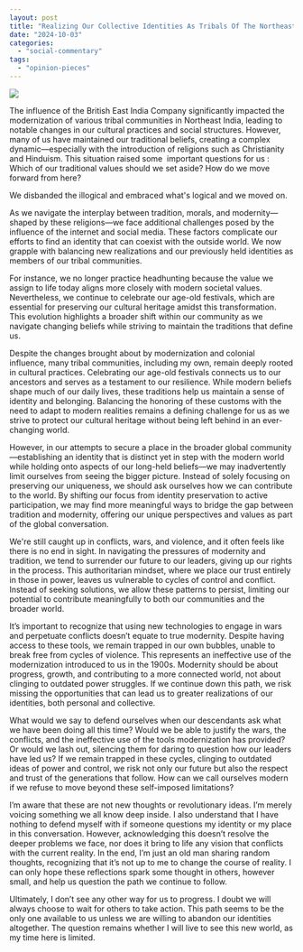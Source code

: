 ```yaml
---
layout: post
title: "Realizing Our Collective Identities As Tribals Of The Northeast"
date: "2024-10-03"
categories: 
  - "social-commentary"
tags: 
  - "opinion-pieces"
---
```


![](https://dmuolhoi.wordpress.com/wp-content/uploads/2024/10/img-20241003-wa00528065596041795538509.jpg?w=1024)

The influence of the British East India Company significantly impacted the modernization of various tribal communities in Northeast India, leading to notable changes in our cultural practices and social structures. However, many of us have maintained our traditional beliefs, creating a complex dynamic—especially with the introduction of religions such as Christianity and Hinduism. This situation raised some  important questions for us : Which of our traditional values should we set aside? How do we move forward from here?

We disbanded the illogical and embraced what's logical and we moved on.

As we navigate the interplay between tradition, morals, and modernity—shaped by these religions—we face additional challenges posed by the influence of the internet and social media. These factors complicate our efforts to find an identity that can coexist with the outside world. We now grapple with balancing new realizations and our previously held identities as members of our tribal communities.

For instance, we no longer practice headhunting because the value we assign to life today aligns more closely with modern societal values. Nevertheless, we continue to celebrate our age-old festivals, which are essential for preserving our cultural heritage amidst this transformation. This evolution highlights a broader shift within our community as we navigate changing beliefs while striving to maintain the traditions that define us.

Despite the changes brought about by modernization and colonial influence, many tribal communities, including my own, remain deeply rooted in cultural practices. Celebrating our age-old festivals connects us to our ancestors and serves as a testament to our resilience. While modern beliefs shape much of our daily lives, these traditions help us maintain a sense of identity and belonging. Balancing the honoring of these customs with the need to adapt to modern realities remains a defining challenge for us as we strive to protect our cultural heritage without being left behind in an ever-changing world.

However, in our attempts to secure a place in the broader global community—establishing an identity that is distinct yet in step with the modern world while holding onto aspects of our long-held beliefs—we may inadvertently limit ourselves from seeing the bigger picture. Instead of solely focusing on preserving our uniqueness, we should ask ourselves how we can contribute to the world. By shifting our focus from identity preservation to active participation, we may find more meaningful ways to bridge the gap between tradition and modernity, offering our unique perspectives and values as part of the global conversation.

We're still caught up in conflicts, wars, and violence, and it often feels like there is no end in sight. In navigating the pressures of modernity and tradition, we tend to surrender our future to our leaders, giving up our rights in the process. This authoritarian mindset, where we place our trust entirely in those in power, leaves us vulnerable to cycles of control and conflict. Instead of seeking solutions, we allow these patterns to persist, limiting our potential to contribute meaningfully to both our communities and the broader world.

It’s important to recognize that using new technologies to engage in wars and perpetuate conflicts doesn’t equate to true modernity. Despite having access to these tools, we remain trapped in our own bubbles, unable to break free from cycles of violence. This represents an ineffective use of the modernization introduced to us in the 1900s. Modernity should be about progress, growth, and contributing to a more connected world, not about clinging to outdated power struggles. If we continue down this path, we risk missing the opportunities that can lead us to greater realizations of our identities, both personal and collective.

What would we say to defend ourselves when our descendants ask what we have been doing all this time? Would we be able to justify the wars, the conflicts, and the ineffective use of the tools modernization has provided? Or would we lash out, silencing them for daring to question how our leaders have led us? If we remain trapped in these cycles, clinging to outdated ideas of power and control, we risk not only our future but also the respect and trust of the generations that follow. How can we call ourselves modern if we refuse to move beyond these self-imposed limitations?

I’m aware that these are not new thoughts or revolutionary ideas. I’m merely voicing something we all know deep inside. I also understand that I have nothing to defend myself with if someone questions my identity or my place in this conversation. However, acknowledging this doesn’t resolve the deeper problems we face, nor does it bring to life any vision that conflicts with the current reality. In the end, I’m just an old man sharing random thoughts, recognizing that it’s not up to me to change the course of reality. I can only hope these reflections spark some thought in others, however small, and help us question the path we continue to follow.

Ultimately, I don’t see any other way for us to progress. I doubt we will always choose to wait for others to take action. This path seems to be the only one available to us unless we are willing to abandon our identities altogether. The question remains whether I will live to see this new world, as my time here is limited.
